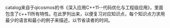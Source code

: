 catalog来自于qicosmos的书《深入应用C++11--代码优化与工程级应用》，里面包含了c++11所有特性。在此罗列出来，以便复习对应知识点，每个知识点力求用最少的语言和最小的例子来描述，以节省读者的时间。
